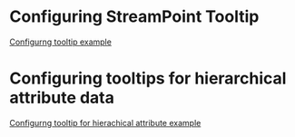# Configuring StreamPoint Tooltip

[Configurng tooltip example](https://github.com/ichim/LeafletForBlazor-NuGet/blob/main/StreamPoint%20tooltip/RTM%20Points%20Tooltips/README.md)

# Configuring tooltips for hierarchical attribute data

[Configurng tooltip for hierachical attribute example](https://github.com/ichim/LeafletForBlazor-NuGet/blob/main/StreamPoint%20tooltip/RTM%20tooltip%20hierarchical%20attr/README.md)
